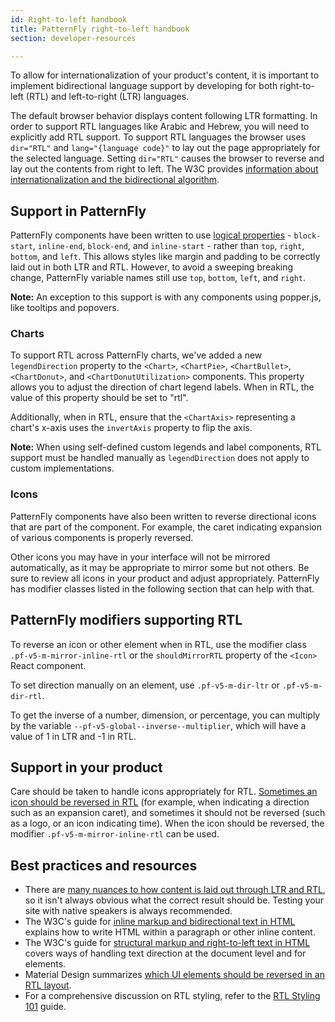 ```yaml
---
id: Right-to-left handbook
title: PatternFly right-to-left handbook
section: developer-resources

---
```


To allow for internationalization of your product's content, it is important to implement bidirectional language support by developing for both right-to-left (RTL) and left-to-right (LTR) languages. 

The default browser behavior displays content following LTR formatting. In order to support RTL languages like Arabic and Hebrew, you will need to explicitly add RTL support. To support RTL languages the browser uses `dir="RTL"` and `lang="{language code}"` to lay out the page appropriately for the selected language. Setting `dir="RTL"` causes the browser to reverse and lay out the contents from right to left. The W3C provides [information about internationalization and the bidirectional algorithm](https://www.w3.org/International/techniques/authoring-html#direction).

## Support in PatternFly

PatternFly components have been written to use [logical properties](https://developer.mozilla.org/en-US/docs/Web/CSS/CSS_logical_properties_and_values) - `block-start`, `inline-end`, `block-end`, and `inline-start` - rather than `top`, `right`, `bottom`, and `left`. This allows styles like margin and padding to be correctly laid out in both LTR and RTL. However, to avoid a sweeping breaking change, PatternFly variable names still use `top`, `bottom`, `left`, and `right`.

**Note:** An exception to this support is with any components using popper.js, like tooltips and popovers. 

### Charts 

To support RTL across PatternFly charts, we've added a new `legendDirection` property to the
`<Chart>`, `<ChartPie>`, `<ChartBullet>`, `<ChartDonut>`, and `<ChartDonutUtilization>` components. This property allows you to adjust the direction of chart legend labels. When in RTL, the value of this property should be set to "rtl". 

Additionally, when in RTL, ensure that the `<ChartAxis>` representing a chart's x-axis uses the `invertAxis` property to flip the axis.

**Note:** When using self-defined custom legends and label components, RTL support must be handled manually as `legendDirection` does not apply to custom implementations.

### Icons
PatternFly components have also been written to reverse directional icons that are part of the component. For example, the caret indicating expansion of various components is properly reversed. 

Other icons you may have in your interface will not be mirrored automatically, as it may be appropriate to mirror some but not others. Be sure to review all icons in your product and adjust appropriately. PatternFly has modifier classes listed in the following section that can help with that.


## PatternFly modifiers supporting RTL

To reverse an icon or other element when in RTL, use the modifier class `.pf-v5-m-mirror-inline-rtl` or the `shouldMirrorRTL` property of the `<Icon>` React component.

To set direction manually on an element, use `.pf-v5-m-dir-ltr` or `.pf-v5-m-dir-rtl`.

To get the inverse of a number, dimension, or percentage, you can multiply by the variable `--pf-v5-global--inverse--multiplier`, which will have a value of 1 in LTR and -1 in RTL.

## Support in your product

Care should be taken to handle icons appropriately for RTL. [Sometimes an icon should be reversed in RTL](https://m2.material.io/design/usability/bidirectionality.html#mirroring-elements) (for example, when indicating a direction such as an expansion caret), and sometimes it should not be reversed (such as a logo, or an icon indicating time). When the icon should be reversed, the modifier `.pf-v5-m-mirror-inline-rtl` can be used.

## Best practices and resources
- There are [many nuances to how content is laid out through LTR and RTL](https://ltr.wtf/explained/bidiintro.html#the-good-the-bad-and-the-ugly), so it isn't always obvious what the correct result should be. Testing your site with native speakers is always recommended. 
- The W3C's guide for [inline markup and bidirectional text in HTML](https://www.w3.org/International/articles/inline-bidi-markup/) explains how to write HTML within a paragraph or other inline content. 
- The W3C's guide for [structural markup and right-to-left text in HTML](https://www.w3.org/International/articles/inline-bidi-markup/) covers ways of handling text direction at the document level and for elements.
- Material Design summarizes [which UI elements should be reversed in an RTL layout](https://m2.material.io/design/usability/bidirectionality.html#mirroring-layout).
- For a comprehensive discussion on RTL styling, refer to the [RTL Styling 101](https://rtlstyling.com/posts/rtl-styling) guide.